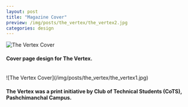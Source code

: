 ```yaml
---
layout: post
title: "Magazine Cover"
preview: /img/posts/the_vertex/the_vertex2.jpg
categories: design
---
```


![The Vertex Cover](/img/posts/the_vertex/the_vertex2.jpg)

#### Cover page design for **The Vertex**. 
<br>
![The Vertex Cover](/img/posts/the_vertex/the_vertex1.jpg)

####  **The Vertex** was a print initiative by Club of Technical Students (CoTS), Pashchimanchal Campus.


 